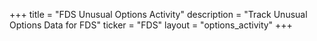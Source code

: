 +++
title = "FDS Unusual Options Activity"
description = "Track Unusual Options Data for FDS"
ticker = "FDS"
layout = "options_activity"
+++


